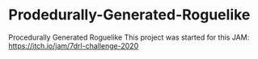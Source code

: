 # Prodedurally-Generated-Roguelike
Procedurally Generated Roguelike 
This project was started for this JAM: https://itch.io/jam/7drl-challenge-2020
